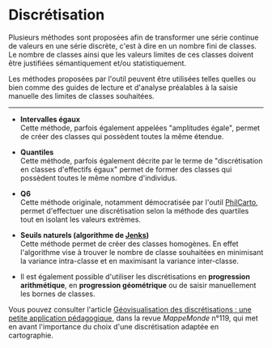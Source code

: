 Discrétisation
===================

Plusieurs méthodes sont proposées afin de transformer une série continue de valeurs en une série discrète, c'est à dire en un nombre fini de classes. Le nombre de classes ainsi que les valeurs limites de ces classes doivent être justifiées sémantiquement et/ou statistiquement.

Les méthodes proposées par l'outil peuvent être utilisées telles quelles ou bien comme des guides de lecture et d'analyse préalables à la saisie manuelle des limites de classes souhaitées.

----------


- **Intervalles égaux**  
Cette méthode, parfois également appelées "amplitudes égale", permet de créer des classes qui possèdent toutes la même étendue.


- **Quantiles**  
Cette méthode, parfois également décrite par le terme de "discrétisation en classes d'effectifs égaux" permet de former des classes qui possèdent toutes le même nombre d'individus.


- **Q6**  
Cette méthode originale, notamment démocratisée par l'outil <a href="http://philcarto.free.fr/">PhilCarto</a>, permet d'effectuer une discrétisation selon la méthode des quartiles tout en isolant les valeurs extrèmes.


- **Seuils naturels (algorithme de <a href="https://en.wikipedia.org/wiki/Jenks_natural_breaks_optimization">Jenks</a>)**  
Cette méthode permet de créer des classes homogènes. En effet l'algorithme vise à trouver le nombre de classe souhaitées en minimisant la variance intra-classe et en maximisant la variance inter-classe.


- Il est également possible d'utiliser les discrétisations en **progression arithmétique**, en **progression géométrique** ou de saisir manuellement les bornes de classes.


Vous pouvez consulter l'article <a href="http://mappemonde.mgm.fr/119geov1/">Géovisualisation des discrétisations : une petite application pédagogique</a>, dans la revue *MappeMonde* n°119, qui met en avant l'importance du choix d'une discrétisation adaptée en cartographie.

